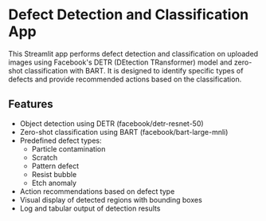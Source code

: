 # Defect Detection and Classification App

This Streamlit app performs defect detection and classification on uploaded images using Facebook's DETR (DEtection TRansformer) model and zero-shot classification with BART. It is designed to identify specific types of defects and provide recommended actions based on the classification.

## Features

- Object detection using DETR (facebook/detr-resnet-50)
- Zero-shot classification using BART (facebook/bart-large-mnli)
- Predefined defect types:
  - Particle contamination
  - Scratch
  - Pattern defect
  - Resist bubble
  - Etch anomaly
- Action recommendations based on defect type
- Visual display of detected regions with bounding boxes
- Log and tabular output of detection results
